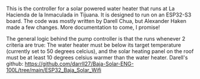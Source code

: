 This is the controller for a solar powered water heater that runs at La Hacienda de la Inmaculada in Tijuana. It is designed to run on an ESP32-S3 board. The code was mostly written by Darell Chua, but Alexander Haken made a few changes. More documentation to come, I promise!

The general logic behind the pump controller is that the runs whenever 2 criteria are true: The water heater must be below its target temperature (currently set to 50 degrees celcius), and the solar heating panel on the roof must be at least 10 degrees celsius warmer than the water heater. 
Darell's github:
https://github.com/darrll27/Baja-Solar-ENG-100L/tree/main/ESP32_Baja_Solar_Wifi

